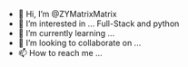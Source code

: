 - 👋 Hi, I’m @ZYMatrixMatrix
- 👀 I’m interested in ... Full-Stack and python 
- 🌱 I’m currently learning ...
- 💞️ I’m looking to collaborate on ...
- 📫 How to reach me ...

<!---
ZYMatrixMatrix/ZYMatrixMatrix is a ✨ special ✨ repository because its `README.md` (this file) appears on your GitHub profile.
You can click the Preview link to take a look at your changes.
--->
